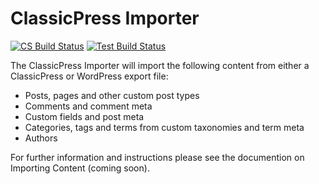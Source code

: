 # ClassicPress Importer

[![CS Build Status](https://github.com/ClassicPress/ClassicPress-Importer/workflows/CS/badge.svg)](https://github.com/ClassicPress/ClassicPress-Importer/actions?query=workflow%3ACS)
[![Test Build Status](https://github.com/ClassicPress/ClassicPress-Importer/workflows/Test/badge.svg)](https://github.com/ClassicPress/ClassicPress-Importer/actions?query=workflow%3ATest)

The ClassicPress Importer will import the following content from either a ClassicPress or WordPress export file:

* Posts, pages and other custom post types
* Comments and comment meta
* Custom fields and post meta
* Categories, tags and terms from custom taxonomies and term meta
* Authors

For further information and instructions please see the documention on Importing Content (coming soon).

